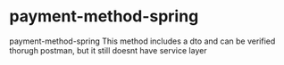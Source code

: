 # payment-method-spring
payment-method-spring
This method includes a dto and can be verified thorugh postman, but it still doesnt have service layer
